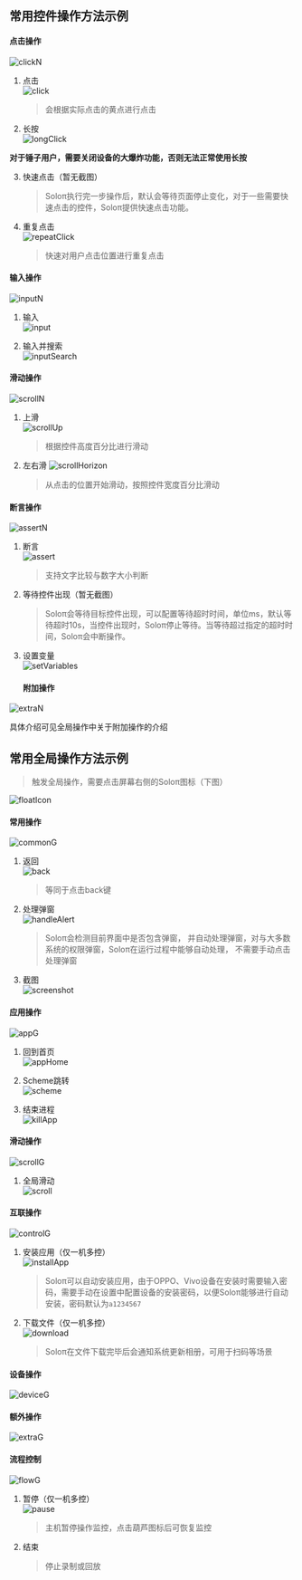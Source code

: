 ## 常用控件操作方法示例

#### 点击操作

![clickN](Actions/clickN.png)

1. 点击<br/>
![click](Actions/click.gif)

   > 会根据实际点击的黄点进行点击


2. 长按<br/>
![longClick](Actions/longClick.gif)

​	**对于锤子用户，需要关闭设备的大爆炸功能，否则无法正常使用长按**

3. 快速点击（暂无截图）

   > Soloπ执行完一步操作后，默认会等待页面停止变化，对于一些需要快速点击的控件，Soloπ提供快速点击功能。

4. 重复点击<br/>
![repeatClick](Actions/repeatClick.gif)

   > 快速对用户点击位置进行重复点击




#### 输入操作

![inputN](Actions/inputN.png)

1. 输入<br/>
![input](Actions/input.gif)

2. 输入并搜索<br/>
![inputSearch](Actions/inputSearch.gif)


#### 滑动操作

![scrollN](Actions/scrollN.png)

1. 上滑<br/>
![scrollUp](Actions/scrollUp.gif)

   > 根据控件高度百分比进行滑动


2. 左右滑 
![scrollHorizon](Actions/scrollHorizon.gif)

   > 从点击的位置开始滑动，按照控件宽度百分比滑动


#### 断言操作

![assertN](Actions/assertN.png)

1. 断言<br/>
![assert](Actions/assert.gif)

   > 支持文字比较与数字大小判断

2. 等待控件出现（暂无截图）

   > Soloπ会等待目标控件出现，可以配置等待超时时间，单位ms，默认等待超时10s，当控件出现时，Soloπ停止等待。当等待超过指定的超时时间，Soloπ会中断操作。

3. 设置变量<br/>
![setVariables](Actions/setVariables.png)

   

   #### 附加操作

![extraN](Actions/extraN.png)


   具体介绍可见全局操作中关于附加操作的介绍

## 常用全局操作方法示例

> 触发全局操作，需要点击屏幕右侧的Soloπ图标（下图）
>

![floatIcon](Actions/floatIcon.png)

#### 常用操作

![commonG](Actions/commonG.png)

1. 返回<br/>
![back](Actions/back.gif)

   > 等同于点击back键

2. 处理弹窗<br/>
![handleAlert](Actions/handleAlert.gif)

   > Soloπ会检测目前界面中是否包含弹窗， 并自动处理弹窗，对与大多数系统的权限弹窗，Soloπ在运行过程中能够自动处理， 不需要手动点击处理弹窗

3. 截图<br/>
![screenshot](Actions/screenshot.gif)


#### 应用操作

![appG](Actions/appG.png)

1. 回到首页<br/>
![appHome](Actions/appHome.gif)

2. Scheme跳转<br/>
![scheme](Actions/scheme.gif)

3. 结束进程<br/>
![killApp](Actions/killApp.gif)

#### 滑动操作

![scrollG](Actions/scrollG.png)

1. 全局滑动<br/>
![scroll](Actions/scroll.gif)


#### 互联操作

![controlG](Actions/controlG.png)

1. 安装应用（仅一机多控）<br/>
![installApp](Actions/installApp.gif)

   > Soloπ可以自动安装应用，由于OPPO、Vivo设备在安装时需要输入密码，需要手动在设置中配置设备的安装密码，以便Soloπ能够进行自动安装，密码默认为`a1234567`

2. 下载文件（仅一机多控）<br/>
![download](Actions/download.gif)

   > Soloπ在文件下载完毕后会通知系统更新相册，可用于扫码等场景


#### 设备操作

![deviceG](Actions/deviceG.png)


#### 额外操作

![extraG](Actions/extraG.png)


#### 流程控制

![flowG](Actions/flowG.png)

1. 暂停（仅一机多控）<br/>
![pause](Actions/pause.gif)

   > 主机暂停操作监控，点击葫芦图标后可恢复监控

2. 结束

   > 停止录制或回放